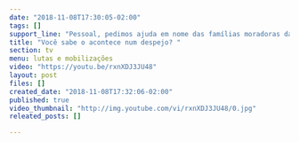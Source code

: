 ```yaml
---
date: "2018-11-08T17:30:05-02:00"
tags: []
support_line: "Pessoal, pedimos ajuda em nome das famílias moradoras da usina falida Ariadnópolis. O acampamento Quilombo Campo Grande tem 20 anos de história, essas famílias não podem ser despejadas.\n#SalveQuilombo"
title: "Você sabe o acontece num despejo? "
section: tv
menu: lutas e mobilizações
video: "https://youtu.be/rxnXDJ3JU48"
layout: post
files: []
created_date: "2018-11-08T17:32:06-02:00"
published: true
video_thumbnail: "http://img.youtube.com/vi/rxnXDJ3JU48/0.jpg"
releated_posts: []

---
```

